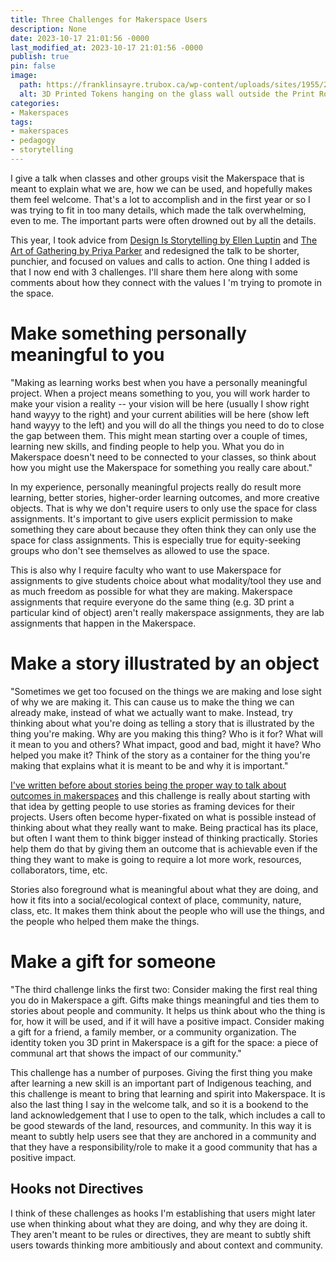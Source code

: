 ```yaml
---
title: Three Challenges for Makerspace Users
description: None
date: 2023-10-17 21:01:56 -0000
last_modified_at: 2023-10-17 21:01:56 -0000
publish: true
pin: false
image:
  path: https://franklinsayre.trubox.ca/wp-content/uploads/sites/1955/2023/10/20231011-DSCF5549-scaled.jpg
  alt: 3D Printed Tokens hanging on the glass wall outside the Print Room
categories:
- Makerspaces
tags:
- makerspaces
- pedagogy
- storytelling
---
```

I give a talk when classes and other groups visit the Makerspace that is meant to explain what we are, how we can be used, and hopefully makes them feel welcome. That's a lot to accomplish and in the first year or so I was trying to fit in too many details, which made the talk overwhelming, even to me. The important parts were often drowned out by all the details.

This year, I took advice from [Design Is Storytelling by Ellen Luptin](https://duckduckgo.com/?q=design+is+storytelling+ellen+lupton+library&va=o&t=ha&ia=web) and [The Art of Gathering by Priya Parker](https://duckduckgo.com/?q=the+art+of+gathering+priya+parker+library+near+me&va=o&t=ha&ia=web) and redesigned the talk to be shorter, punchier, and focused on values and calls to action. One thing I added is that I now end with 3 challenges. I'll share them here along with some comments about how they connect with the values I 'm trying to promote in the space.

# Make something personally meaningful to you

"Making as learning works best when you have a personally meaningful project. When a project means something to you, you will work harder to make your vision a reality -- your vision will be here (usually I show right hand wayyy to the right) and your current abilities will be here (show left hand wayyy to the left) and you will do all the things you need to do to close the gap between them. This might mean starting over a couple of times, learning new skills, and finding people to help you. What you do in Makerspace doesn't need to be connected to your classes, so think about how you might use the Makerspace for something you really care about."

In my experience, personally meaningful projects really do result more learning, better stories, higher-order learning outcomes, and more creative objects. That is why we don't require users to only use the space for class assignments. It's important to give users explicit permission to make something they care about because they often think they can only use the space for class assignments. This is especially true for equity-seeking groups who don't see themselves as allowed to use the space.

This is also why I require faculty who want to use Makerspace for assignments to give students choice about what modality/tool they use and as much freedom as possible for what they are making. Makerspace assignments that require everyone do the same thing (e.g. 3D print a particular kind of object) aren't really makerspace assignments, they are lab assignments that happen in the Makerspace.

# Make a story illustrated by an object

"Sometimes we get too focused on the things we are making and lose sight of why we are making it. This can cause us to make the thing we can already make, instead of what we actually want to make. Instead, try thinking about what you're doing as telling a story that is illustrated by the thing you're making. Why are you making this thing? Who is it for? What will it mean to you and others? What impact, good and bad, might it have? Who helped you make it? Think of the story as a container for the thing you're making that explains what it is meant to be and why it is important."

[I've written before about stories being the proper way to talk about outcomes in makerspaces](https://franklinsayre.trubox.ca/2023/09/25/storytelling-should-be-the-primary-frame-for-more-than-just-makerspace-outcomes/) and this challenge is really about starting with that idea by getting people to use stories as framing devices for their projects. Users often become hyper-fixated on what is possible instead of thinking about what they really want to make. Being practical has its place, but often I want them to think bigger instead of thinking practically. Stories help them do that by giving them an outcome that is achievable even if the thing they want to make is going to require a lot more work, resources, collaborators, time, etc.

Stories also foreground what is meaningful about what they are doing, and how it fits into a social/ecological context of place, community, nature, class, etc. It makes them think about the people who will use the things, and the people who helped them make the things.

# Make a gift for someone

"The third challenge links the first two: Consider making the first real thing you do in Makerspace a gift. Gifts make things meaningful and ties them to stories about people and community. It helps us think about who the thing is for, how it will be used, and if it will have a positive impact. Consider making a gift for a friend, a family member, or a community organization. The identity token you 3D print in Makerspace is a gift for the space: a piece of communal art that shows the impact of our community."

This challenge has a number of purposes. Giving the first thing you make after learning a new skill is an important part of Indigenous teaching, and this challenge is meant to bring that learning and spirit into Makerspace. It is also the last thing I say in the welcome talk, and so it is a bookend to the land acknowledgement that I use to open to the talk, which includes a call to be good stewards of the land, resources, and community. In this way it is meant to subtly help users see that they are anchored in a community and that they have a responsibility/role to make it a good community that has a positive impact.

## Hooks not Directives

I think of these challenges as hooks I'm establishing that users might later use when thinking about what they are doing, and why they are doing it. They aren't meant to be rules or directives, they are meant to subtly shift users towards thinking more ambitiously and about context and community.
